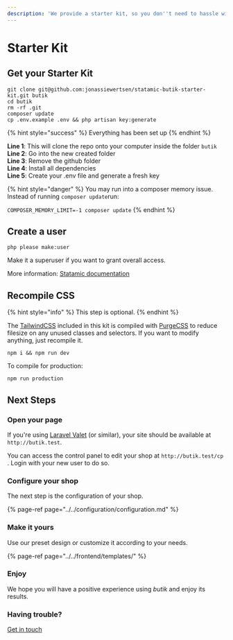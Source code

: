 ```yaml
---
description: 'We provide a starter kit, so you don''t need to hassle with the setup.'
---
```


# Starter Kit

## Get your Starter Kit

```text
git clone git@github.com:jonassiewertsen/statamic-butik-starter-kit.git butik
cd butik
rm -rf .git
composer update
cp .env.example .env && php artisan key:generate
```

{% hint style="success" %}
Everything has been set up
{% endhint %}

**Line 1**: This will clone the repo onto your computer inside the folder `butik`  
**Line 2**: Go into the new created folder  
**Line 3**: Remove the github folder   
**Line 4**: Install all dependencies  
**Line 5**: Create your .env file and generate a fresh key

{% hint style="danger" %}
You may run into a composer memory issue. Instead of running `composer update`run:

`COMPOSER_MEMORY_LIMIT=-1 composer update`
{% endhint %}

## Create a user

```text
php please make:user
```

Make it a superuser if you want to grant overall access.

More information: [Statamic documentation](https://statamic.dev/users)

## **Recompile CSS**

{% hint style="info" %}
This step is optional.
{% endhint %}

The [TailwindCSS](https://tailwindcss.com/) included in this kit is compiled with [PurgeCSS](https://purgecss.com/) to reduce filesize on any unused classes and selectors. If you want to modify anything, just recompile it.

```text
npm i && npm run dev
```

To compile for production:

```text
npm run production
```

## Next Steps

### Open your page

If you're using [Laravel Valet](https://laravel.com/docs/valet) \(or similar\), your site should be available at `http://butik.test`. 

You can access the control panel to edit your shop at `http://butik.test/cp` . Login with your new user to do so. 

### Configure your shop

The next step is the configuration of your shop.

{% page-ref page="../../configuration/configuration.md" %}

### Make it yours

Use our preset design or customize it according to your needs.

{% page-ref page="../../frontend/templates/" %}

### Enjoy

We hope you will have a positive experience using _butik_ and enjoy its results. 

### Having trouble?

[Get in touch](https://butik.dev/#reach-out)

